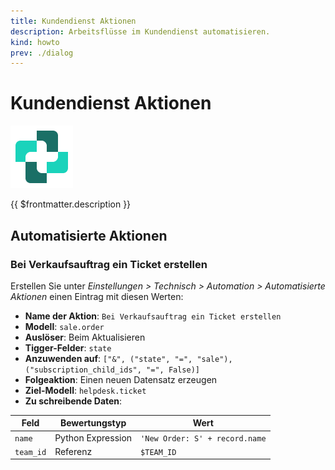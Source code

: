 ```yaml
---
title: Kundendienst Aktionen
description: Arbeitsflüsse im Kundendienst automatisieren.
kind: howto
prev: ./dialog
---
```

# Kundendienst Aktionen
![icons_odoo_helpdesk](attachments/icons_odoo_helpdesk.png)

{{ $frontmatter.description }}

## Automatisierte Aktionen

### Bei Verkaufsauftrag ein Ticket erstellen

Erstellen Sie unter *Einstellungen > Technisch > Automation > Automatisierte Aktionen* einen Eintrag mit diesen Werten:

* **Name der Aktion**: `Bei Verkaufsauftrag ein Ticket erstellen`
* **Modell**: `sale.order`
* **Auslöser**: Beim Aktualisieren
* **Tigger-Felder**: `state`
* **Anzuwenden auf**: `["&", ("state", "=", "sale"), ("subscription_child_ids", "=", False)]`
* **Folgeaktion**: Einen neuen Datensatz erzeugen
* **Ziel-Modell**: `helpdesk.ticket`
* **Zu schreibende Daten**:

| Feld      | Bewertungstyp     | Wert                           |
| --------- | ----------------- | ------------------------------ |
| `name`    | Python Expression | `'New Order: S' + record.name` |
| `team_id` | Referenz          | `$TEAM_ID`                     |
